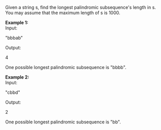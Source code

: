 
Given a string s, find the longest palindromic subsequence's length in s. You may assume that the maximum length of s is 1000.

**Example 1:**  
Input:

"bbbab"

Output:

4

One possible longest palindromic subsequence is "bbbb".

**Example 2:**  
Input:

"cbbd"

Output:

2

One possible longest palindromic subsequence is "bb".